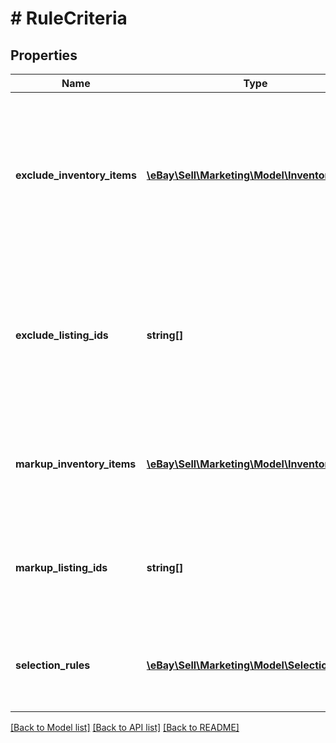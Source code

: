 # # RuleCriteria

## Properties

Name | Type | Description | Notes
------------ | ------------- | ------------- | -------------
**exclude_inventory_items** | [**\eBay\Sell\Marketing\Model\InventoryItem[]**](InventoryItem.md) | A list of seller inventory reference IDs to exclude from the promotion. Note: The request can have either excludeInventoryItems or excludeListingIds but not both. Maximum: 100 parent items Maximum SKU or custom label length: 50 characters | [optional]
**exclude_listing_ids** | **string[]** | A list of eBay listing IDs to exclude from the promotion. Note: The request can have either excludeInventoryItems or excludeListingIds but not both. Maximum: 100 parent items Maximum SKU or custom label length: 50 characters | [optional]
**markup_inventory_items** | [**\eBay\Sell\Marketing\Model\InventoryItem[]**](InventoryItem.md) | A list of SKUs to remove from a markdown promotion. The listed SKUs are &#39;marked up&#39; to their standard price after being part of the markdown promotion. | [optional]
**markup_listing_ids** | **string[]** | A list of listing IDs to remove from a markdown promotion. The listed items are &#39;marked up&#39; to their standard price after being part of the markdown promotion. | [optional]
**selection_rules** | [**\eBay\Sell\Marketing\Model\SelectionRule[]**](SelectionRule.md) | The container for the rules that select the items to include in a promotion. Required if inventoryCriterionType is set to INVENTORY_BY_RULE. | [optional]

[[Back to Model list]](../../README.md#models) [[Back to API list]](../../README.md#endpoints) [[Back to README]](../../README.md)
